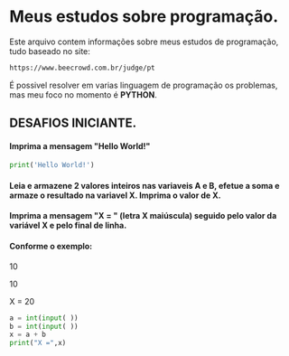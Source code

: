# Meus estudos sobre programação.

Este arquivo contem informações sobre meus estudos de programação, tudo baseado no site:

```html
https://www.beecrowd.com.br/judge/pt
```

É possivel resolver em varias linguagem de programação os problemas, mas meu foco no momento é **PYTHON**.


## DESAFIOS INICIANTE.


#### Imprima a mensagem "Hello World!"

```python
print('Hello World!')
```

#### Leia e armazene 2 valores inteiros nas variaveis A e B, efetue a soma e armaze o resultado na variavel X. Imprima o valor de X. 


#### Imprima a mensagem "X = " (letra X maiúscula) seguido pelo valor da variável X e pelo final de linha. 


#### Conforme o exemplo:

10

10

X = 20


```python
a = int(input( ))
b = int(input( ))
x = a + b
print("X =",x) 
```
